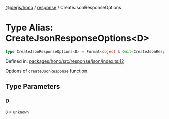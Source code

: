 [@jderjs/hono](../../README.md) / [response](../README.md) / CreateJsonResponseOptions

# Type Alias: CreateJsonResponseOptions\<D\>

```ts
type CreateJsonResponseOptions<D> = Format<object & Omit<CreateJsonResponseStructOptions<D>, "status">>;
```

Defined in: [packages/hono/src/response/json/index.ts:12](https://github.com/jder-std/hono/blob/56d61bd209450892d9e6b8763edeae6b0994ecaf/packages/hono/src/response/json/index.ts#L12)

Options of `createJsonResponse` function.

## Type Parameters

### D

`D` = `unknown`
